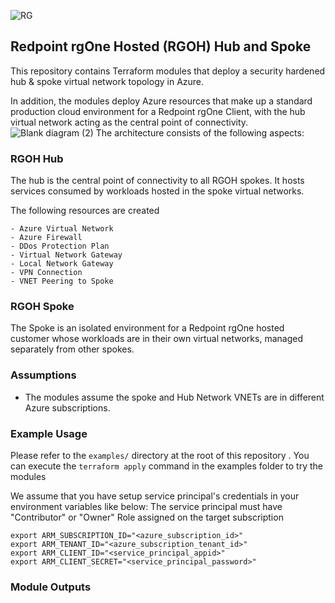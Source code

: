 ![RG](https://user-images.githubusercontent.com/42842390/158004336-60f07c05-7e5d-420e-87a6-22c5ac206fb6.jpg)
## Redpoint rgOne Hosted (RGOH) Hub and Spoke

This repository contains Terraform modules that deploy a security hardened hub & spoke virtual network topology in Azure. 

In addition, the modules deploy Azure resources that make up a standard production cloud environment for a Redpoint rgOne Client, with the hub virtual network acting as the central point of connectivity.
![Blank diagram (2)](https://user-images.githubusercontent.com/42842390/201027152-19b7fc8e-9749-4991-9016-1ea3a06da6b7.png)
The architecture consists of the following aspects:

### RGOH Hub  
The hub is the central point of connectivity to all RGOH spokes. It hosts services consumed by workloads hosted in the spoke virtual networks.

The following resources are created
```
- Azure Virtual Network
- Azure Firewall
- DDos Protection Plan
- Virtual Network Gateway
- Local Network Gateway
- VPN Connection
- VNET Peering to Spoke 
```
### RGOH Spoke 
The Spoke is an isolated environment for a Redpoint rgOne hosted customer whose workloads are in their own virtual networks, managed separately from other spokes. 

### Assumptions
- The modules assume the spoke and Hub Network VNETs are in different Azure subscriptions.

### Example Usage
Please refer to the ```examples/``` directory at the root of this repository . You can execute the ```terraform apply``` command in the examples folder to try the modules

We assume that you have setup service principal's credentials in your environment variables like below: The service principal must have "Contributor" or "Owner" Role assigned on the target subscription
```
export ARM_SUBSCRIPTION_ID="<azure_subscription_id>"
export ARM_TENANT_ID="<azure_subscription_tenant_id>"
export ARM_CLIENT_ID="<service_principal_appid>"
export ARM_CLIENT_SECRET="<service_principal_password>"
```
### Module Outputs
